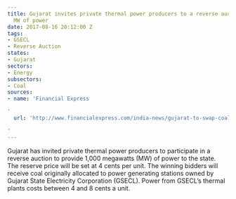 ```yaml
---
title: Gujarat invites private thermal power producers to a reverse auction for 1,000
  MW of power
date: 2017-08-16 20:12:00 Z
tags:
- GSECL
- Reverse Auction
states:
- Gujarat
sectors:
- Energy
subsectors:
- Coal
sources:
- name: 'Financial Express

'
  url: 'http://www.financialexpress.com/india-news/gujarat-to-swap-coal-allocation-with-efficient-plants/798310/

'
---
```


Gujarat has invited private thermal power producers to participate in a reverse auction to provide 1,000 megawatts (MW) of power to the state. The reserve price will be set at 4 cents per unit. The winning bidders will receive coal originally allocated to power generating stations owned by Gujarat State Electricity Corporation (GSECL). Power from GSECL’s thermal plants costs between 4 and 8 cents a unit.
